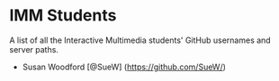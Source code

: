 # IMM Students

A list of all the Interactive Multimedia students' GitHub usernames and server paths.

- Susan Woodford [@SueW] (https://github.com/SueW/)